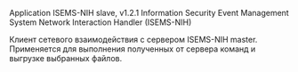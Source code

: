 Application ISEMS-NIH slave, v1.2.1
Information Security Event Management System Network Interaction Handler (ISEMS-NIH)

Клиент сетевого взаимодействия с сервером ISEMS-NIH master.
Применяется для выполнения полученных от сервера команд и выгрузке выбранных файлов.